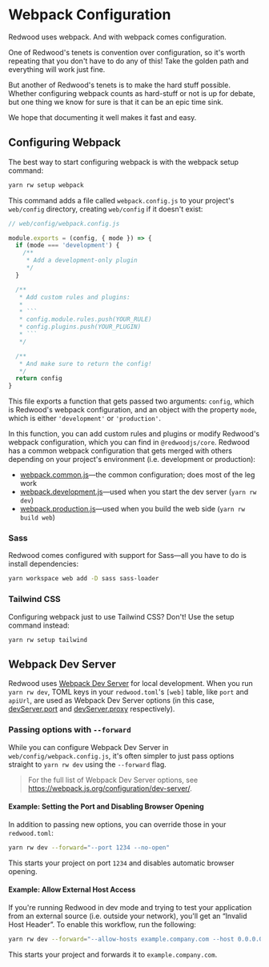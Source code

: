 # Webpack Configuration

Redwood uses webpack. And with webpack comes configuration.

One of Redwood's tenets is convention over configuration, so it's worth repeating that you don't have to do any of this!
Take the golden path and everything will work just fine.

But another of Redwood's tenets is to make the hard stuff possible. 
Whether configuring webpack counts as hard-stuff or not is up for debate, but one thing we know for sure is that it can be an epic time sink. 

We hope that documenting it well makes it fast and easy.

## Configuring Webpack

The best way to start configuring webpack is with the webpack setup command:

```bash
yarn rw setup webpack
```

This command adds a file called `webpack.config.js` to your project's `web/config` directory, creating `web/config` if it doesn't exist:

```js
// web/config/webpack.config.js

module.exports = (config, { mode }) => {
  if (mode === 'development') {
    /**
     * Add a development-only plugin
     */
  }

  /**
   * Add custom rules and plugins:
   *
   * ```
   * config.module.rules.push(YOUR_RULE)
   * config.plugins.push(YOUR_PLUGIN)
   * ```
   */

  /**
   * And make sure to return the config!
   */
  return config
}
```

This file exports a function that gets passed two arguments: `config`, which is Redwood's webpack configuration, and an object with the property `mode`, which is either `'development'` or `'production'`.

In this function, you can add custom rules and plugins or modify Redwood's webpack configuration, which you can find in `@redwoodjs/core`.
Redwood has a common webpack configuration that gets merged with others depending on your project's environment (i.e. development or production):
- [webpack.common.js](https://github.com/redwoodjs/redwood/blob/main/packages/core/config/webpack.common.js)—the common configuration; does most of the leg work
- [webpack.development.js](https://github.com/redwoodjs/redwood/blob/main/packages/core/config/webpack.development.js)—used when you start the dev server (`yarn rw dev`)
- [webpack.production.js](https://github.com/redwoodjs/redwood/blob/main/packages/core/config/webpack.production.js)—used when you build the web side (`yarn rw build web`)

### Sass

Redwood comes configured with support for Sass—all you have to do is install dependencies:

```bash
yarn workspace web add -D sass sass-loader
```

### Tailwind CSS

Configuring webpack just to use Tailwind CSS? Don't! Use the setup command instead:

```
yarn rw setup tailwind
```

## Webpack Dev Server

Redwood uses [Webpack Dev Server](https://webpack.js.org/configuration/dev-server/) for local development.
When you run `yarn rw dev`, TOML keys in your `redwood.toml`'s `[web]` table, like `port` and `apiUrl`, are used as Webpack Dev Server options (in this case, [devServer.port](https://webpack.js.org/configuration/dev-server/#devserverport) and [devServer.proxy](https://webpack.js.org/configuration/dev-server/#devserverproxy) respectively).

### Passing options with `--forward`

While you can configure Webpack Dev Server in `web/config/webpack.config.js`, it's often simpler to just pass options straight to `yarn rw dev` using the `--forward` flag.

> For the full list of Webpack Dev Server options, see https://webpack.js.org/configuration/dev-server/.

#### Example: Setting the Port and Disabling Browser Opening

In addition to passing new options, you can override those in your `redwood.toml`:

```bash
yarn rw dev --forward="--port 1234 --no-open"
```

This starts your project on port `1234` and disables automatic browser opening.

#### Example: Allow External Host Access

If you're running Redwood in dev mode and trying to test your application from an external source (i.e. outside your network), you'll get an “Invalid Host Header”. To enable this workflow, run the following:

```bash
yarn rw dev --forward="--allow-hosts example.company.com --host 0.0.0.0"
```

This starts your project and forwards it to `example.company.com`.
